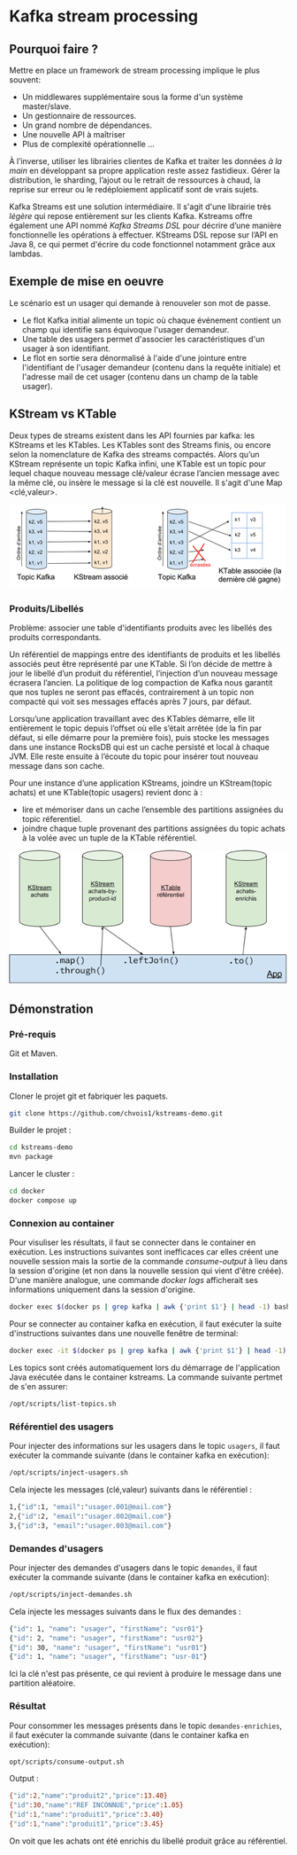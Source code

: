 # Kafka stream processing

## Pourquoi faire ?

Mettre en place un framework de stream processing implique le plus souvent:  

- Un middlewares supplémentaire sous la forme d'un système master/slave.
- Un gestionnaire de ressources.
- Un grand nombre de dépendances.
- Une nouvelle API à maîtriser
- Plus de complexité opérationnelle ...

À l’inverse, utiliser les librairies clientes de Kafka et traiter les données *à la main* en développant sa propre application reste assez fastidieux. Gérer la distribution, le sharding, l’ajout ou le retrait de ressources à chaud, la reprise sur erreur ou le redéploiement applicatif sont de vrais sujets.

Kafka Streams est une solution intermédiaire. Il s'agit d'une librairie très *légère* qui repose entièrement sur les clients Kafka. Kstreams offre également une API nommé  *Kafka Streams DSL* pour décrire d’une manière fonctionnelle les opérations à effectuer. KStreams DSL repose sur l’API en Java 8, ce qui permet d'écrire du code fonctionnel notamment grâce aux lambdas.

## Exemple de mise en oeuvre

Le scénario est un usager qui demande à renouveler son mot de passe.

- Le flot Kafka initial alimente un topic où chaque événement contient un champ qui identifie sans équivoque l'usager demandeur.
- Une table des usagers permet d'associer les caractéristiques d'un usager à son identifiant.
- Le flot en sortie sera dénormalisé à l'aide d'une jointure entre l'identifiant de l'usager demandeur (contenu dans la requête initiale) et l'adresse mail de cet usager (contenu dans un champ de la table usager).  

## KStream vs KTable

Deux types de streams existent dans les API fournies par kafka: les KStreams et les KTables. Les KTables sont des Streams finis, ou encore selon la nomenclature de Kafka des streams compactés. Alors qu’un KStream représente un topic Kafka infini, une KTable est un topic pour lequel chaque nouveau message clé/valeur écrase l’ancien message avec la même clé, ou insère le message si la clé est nouvelle. Il s'agit d'une Map <clé,valeur>.

![Aperçu](images/kstream-ktable.png "Aperçu")

### Produits/Libellés

Problème: associer une table d'identifiants produits avec les libellés des produits correspondants.  

Un référentiel de mappings entre des identifiants de produits et les libellés associés peut être représenté par une KTable. Si l’on décide de mettre à jour le libellé d’un produit du référentiel, l’injection d’un nouveau message écrasera l’ancien. La politique de log compaction de Kafka nous garantit que nos tuples ne seront pas effacés, contrairement à un topic non compacté qui voit ses messages effacés après 7 jours, par défaut.

Lorsqu’une application travaillant avec des KTables démarre, elle lit entièrement le topic depuis l’offset où elle s’était arrêtée (de la fin par défaut, si elle démarre pour la première fois), puis stocke les messages dans une instance RocksDB qui est un cache persisté et local à chaque JVM. Elle reste ensuite à l’écoute du topic pour insérer tout nouveau message dans son cache.

Pour une instance d’une application KStreams, joindre un KStream(topic achats) et une KTable(topic usagers) revient donc à :

- lire et mémoriser dans un cache l’ensemble des partitions assignées du topic réferentiel.
- joindre chaque tuple provenant des partitions assignées du topic achats à la volée avec un tuple de la KTable référentiel.

![Aperçu](images/workflow.png "Aperçu")

## Démonstration

### Pré-requis

Git et Maven.

### Installation

Cloner le projet git et fabriquer les paquets.

```bash
git clone https://github.com/chvois1/kstreams-demo.git
```

Builder le projet :

```bash
cd kstreams-demo
mvn package
```

Lancer le cluster :

```bash
cd docker
docker compose up 
```

### Connexion au container

Pour visuliser les résultats, il faut se connecter dans le container en exécution. Les instructions suivantes sont inefficaces car elles créent une nouvelle session mais la sortie de la commande *consume-output* à lieu dans la session d'origine (et non dans la nouvelle session qui vient d'être créée). D'une manière analogue, une commande *docker logs* afficherait ses informations uniquement dans la session d'origine.

```bash
docker exec $(docker ps | grep kafka | awk {'print $1'} | head -1) bash -c "/opt/scripts/consume-output.sh"
```

Pour se connecter au container kafka en exécution, il faut exécuter la suite d'instructions suivantes dans une nouvelle fenêtre de terminal:

```bash
docker exec -it $(docker ps | grep kafka | awk {'print $1'} | head -1) bash 
```

Les topics sont créés automatiquement lors du démarrage de l'application Java exécutée dans le container kstreams. La commande suivante pertmet de s'en assurer:

```bash
/opt/scripts/list-topics.sh
```

### Référentiel des usagers

Pour injecter des informations sur les usagers dans le topic `usagers`, il faut exécuter la commande suivante (dans le container kafka en exécution):

```bash
/opt/scripts/inject-usagers.sh
```

Cela injecte les messages (clé,valeur) suivants dans le référentiel :

```bash
1,{"id":1, "email":"usager.001@mail.com"}
2,{"id":2, "email":"usager.002@mail.com"}
3,{"id":3, "email":"usager.003@mail.com"}
```

### Demandes d'usagers

Pour injecter des demandes d'usagers dans le topic `demandes`, il faut exécuter la commande suivante (dans le container kafka en exécution):

```bash
/opt/scripts/inject-demandes.sh
```

Cela injecte les messages suivants dans le flux des demandes :

```bash
{"id": 1, "name": "usager", "firstName": "usr01"}
{"id": 2, "name": "usager", "firstName": "usr02"}
{"id": 30, "name": "usager", "firstName": "usr01"}
{"id": 1, "name": "usager", "firstName": "usr-01"}
```

Ici la clé n'est pas présente, ce qui revient à produire le message dans une partition aléatoire.

### Résultat

Pour consommer les messages présents dans le topic `demandes-enrichies`, il faut exécuter la commande suivante (dans le container kafka en exécution):

```bash
opt/scripts/consume-output.sh
```

Output :

```bash
{"id":2,"name":"produit2","price":13.40}
{"id":30,"name":"REF INCONNUE","price":1.05}
{"id":1,"name":"produit1","price":3.40}
{"id":1,"name":"produit1","price":3.45}
```

On voit que les achats ont été enrichis du libellé produit grâce au référentiel.
